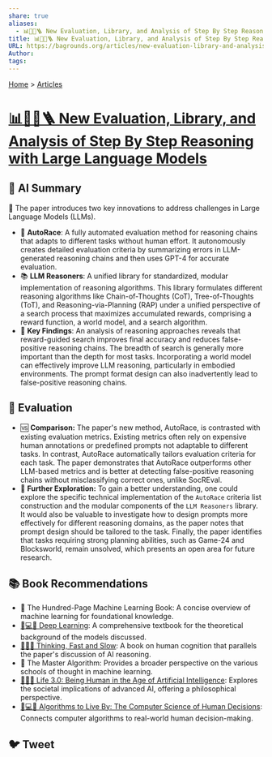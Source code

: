 ```yaml
---
share: true
aliases:
  - 📊🔎🤖🪜 New Evaluation, Library, and Analysis of Step By Step Reasoning with Large Language Models
title: 📊🔎🤖🪜 New Evaluation, Library, and Analysis of Step By Step Reasoning with Large Language Models
URL: https://bagrounds.org/articles/new-evaluation-library-and-analysis-of-step-by-step-reasoning-with-large-language-models
Author: 
tags: 
---
```

[Home](../index.md) > [Articles](./index.md)  
# [📊🔎🤖🪜 New Evaluation, Library, and Analysis of Step By Step Reasoning with Large Language Models](https://arxiv.org/pdf/2404.05221)  
  
## 🤖 AI Summary  
🤖 The paper introduces two key innovations to address challenges in Large Language Models (LLMs).  
* 📄 **AutoRace**: A fully automated evaluation method for reasoning chains that adapts to different tasks without human effort. It autonomously creates detailed evaluation criteria by summarizing errors in LLM-generated reasoning chains and then uses GPT-4 for accurate evaluation.  
* 📚 **LLM Reasoners**: A unified library for standardized, modular implementation of reasoning algorithms. This library formulates different reasoning algorithms like Chain-of-Thoughts (CoT), Tree-of-Thoughts (ToT), and Reasoning-via-Planning (RAP) under a unified perspective of a search process that maximizes accumulated rewards, comprising a reward function, a world model, and a search algorithm.  
* 🧠 **Key Findings**: An analysis of reasoning approaches reveals that reward-guided search improves final accuracy and reduces false-positive reasoning chains. The breadth of search is generally more important than the depth for most tasks. Incorporating a world model can effectively improve LLM reasoning, particularly in embodied environments. The prompt format design can also inadvertently lead to false-positive reasoning chains.  
  
## 🤔 Evaluation  
* 🆚 **Comparison:** The paper's new method, AutoRace, is contrasted with existing evaluation metrics. Existing metrics often rely on expensive human annotations or predefined prompts not adaptable to different tasks. In contrast, AutoRace automatically tailors evaluation criteria for each task. The paper demonstrates that AutoRace outperforms other LLM-based metrics and is better at detecting false-positive reasoning chains without misclassifying correct ones, unlike SocREval.  
* 🔭 **Further Exploration:** To gain a better understanding, one could explore the specific technical implementation of the `AutoRace` criteria list construction and the modular components of the `LLM Reasoners` library. It would also be valuable to investigate how to design prompts more effectively for different reasoning domains, as the paper notes that prompt design should be tailored to the task. Finally, the paper identifies that tasks requiring strong planning abilities, such as Game-24 and Blocksworld, remain unsolved, which presents an open area for future research.  
  
## 📚 Book Recommendations  
* 🧠 The Hundred-Page Machine Learning Book: A concise overview of machine learning for foundational knowledge.  
* [🧠💻🤖 Deep Learning](../books/deep-learning.md): A comprehensive textbook for the theoretical background of the models discussed.  
* [🤔🐇🐢 Thinking, Fast and Slow](../books/thinking-fast-and-slow.md): A book on human cognition that parallels the paper's discussion of AI reasoning.  
* 🤖 The Master Algorithm: Provides a broader perspective on the various schools of thought in machine learning.  
* [🧬👥💾 Life 3.0: Being Human in the Age of Artificial Intelligence](../books/life-3-0.md): Explores the societal implications of advanced AI, offering a philosophical perspective.  
* [🤔💻🧠 Algorithms to Live By: The Computer Science of Human Decisions](../books/algorithms-to-live-by.md): Connects computer algorithms to real-world human decision-making.  
  
## 🐦 Tweet  
